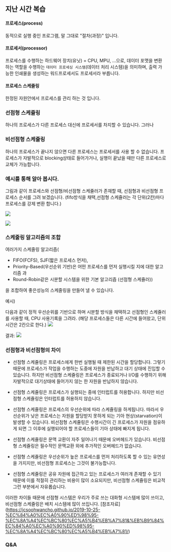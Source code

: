 ## 지난 시간 복습
#### 프로세스(process)
동적으로 실행 중인 프로그램, 
말 그대로 "절차(과정)" 입니다.

#### 프로세서(processor)
프로세스를 수행하는 하드웨어 장치(유닛) = CPU, MPU, ...으로,
데이터 포맷을 변환하는 역할을 수행하는
`데이터 프로세싱 시스템`(데이터 처리 시스템)을 의미하며,
출력 가능한 인쇄물을 생성하는 워드프로세서도 프로세서라 부릅니다.

#### 프로세스 스케줄링
한정된 자원안에서 프로세스를 관리 하는 것 입니다.


### 선점형 스케쥴링
하나의 프로세스가 다른 프로세스 대신에 프로세서를 차지할 수 있습니다.
그러나  


### 비선점형 스케쥴링
하나의 프로세스가 끝나지 않으면 다른 프로세스는 프로세서를 사용 할 수 없습니다.
프로세스가 자발적으로 blocking상태로 들어가거나, 실행이 끝났을 때만 다른 프로세스로 교체가 가능합니다.

### 예시를 통해 알아 봅시다.

그림과 같이 프로세스와 선점형/비선점형 스케쥴러가 존재할 때,
선점형과 비선점형 프로세스 순서를 그려 보겠습니다.
(fifo방식을 채택,선점형 스케쥴러는 각 단위(2칸)마다 프로세스를 강제 변환 합니다.)

![](https://images.velog.io/images/jzo09/post/3376efb9-d851-4ea5-bef9-506ab5fa4ac2/image.png)

![](https://images.velog.io/images/jzo09/post/27e4ab2f-b05d-416d-8b24-932b53ff04b4/image.png)




### 스케줄링 알고리즘의 조합
여러가지 스케줄링 알고리즘(
- FIFO(FCFS), SJF(짧은 프로세스 먼저), 
- Priority-Based(우선순위 기반)은 어떤 프로세스를 먼저 실행시킬 지에 대한 알고리즘 과
- Round-Robin같은 시분할 시스템을 위한 기본 알고리즘 (선점형 스케쥴러))

을 조합하여 좋은성능의 스케줄링을 만들어 낼 수 있습니다.

예시)


다음과 같이 정적 우선순위를 기반으로 하며 시분할 방식을 채택하고 선점형인 스케쥴러를 사용할 때, CPU 사용기록을 그려라.
(해당 프로세스들은 다른 시간에 들어왔고, 단위시간은 2칸으로 한다.)
![](https://images.velog.io/images/jzo09/post/529dd0a5-b83d-40e5-922c-166ae89065f5/image.png)



결과:
![](https://images.velog.io/images/jzo09/post/69f489b2-441b-4ec9-a8dc-cb0496231ced/image.png)




### 선점형과 비선점형의 차이

- 선점형 스케쥴링은 프로세스에게 한번 실행될 때 제한된 시간을 할당합니다. 그렇기 때문에 프로세스가 작업을 수행하는 도중에 자원을 반납하고 대기 상태에 진입할 수 있습니다. 하지만 비선점형 스케쥴링은 프로세스가 종료되거나 I/O를 수행하기 위해 자발적으로 대기상태에 들어가지 않는 한 자원을 반납하지 않습니다.

- 선점형 스케쥴링은 프로세스가 실행되는 중에 인터럽트를 허용합니다. 하지만 비선점형 스케쥴링은 인터럽트를 허용하지 않습니다.

- 선점형 스케쥴링은 프로세스의 우선순위에 따라 스케쥴링을 하게됩니다. 따라서 우선순위가 낮은 프로세스는 자원을 할당받지 못하게 되는 기아 현상(starvation)이 발생할 수 있습니다. 비선점형 스케쥴링은 수행시간이 긴 프로세스가 자원을 점유하게 되면 그 이후에 실행되어야 할 프로세스들이 기아 상태에 빠지게 됩니다.

- 선점형 스케쥴링은 문맥 교환이 자주 일어나기 때문에 오버헤드가 있습니다. 비선점형 스케쥴링은 필수적인 문맥교환 외에 추가적인 오버헤드가 없습니다.

- 선점형 스케쥴링은 우선순위가 높은 프로세스를 먼저 처리하도록 할 수 있는 유연성을 가지지만, 비선점형 프로세스는 그것이 불가능합니다.

- 선점형 스케쥴링은 공유 자원에 접근하고 있는 프로세스가 여러개 존재할 수 있기 때문에 이를 적절히 관리하는 비용이 많이 소요되지만, 비선점형 스케쥴링은 비교적 그런 부분에서 자유롭습니다.

이러한 차이들 때문에 선점형 시스템은 우리가 주로 쓰는 대화형 시스템에 많이 쓰이고, 비선점형 스케쥴링은 배치 시스템에 많이 쓰입니다.
[참조자료] (https://jcsoohwancho.github.io/2019-10-25-%EC%84%A0%EC%A0%90%ED%98%95-%EC%8A%A4%EC%BC%80%EC%A5%B4%EB%A7%81&%EB%B9%84%EC%84%A0%EC%A0%90%ED%98%95-%EC%8A%A4%EC%BC%80%EC%A5%B4%EB%A7%81/)

### Q&A
